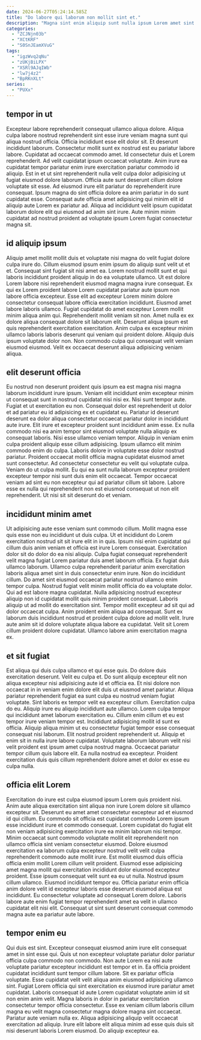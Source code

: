```yaml
---
date: 2024-06-27T05:24:14.585Z
title: "Do labore qui laborum non mollit sint et."
description: "Magna sint enim aliquip sunt nulla ipsum Lorem amet sint anim in ullamco veniam ea labore. Qui aute ipsum mollit tempor duis."
categories:
  - "ZCJNjn03b"
  - "XCtKRF"
  - "S0SnJEamXVuG"
tags:
  - "igzWvq2qNu"
  - "zUKjBiLPX"
  - "XSRl9AJqIWb"
  - "lw7j4z2"
  - "BpRKnXLt"
series:
  - "PUXx"
---
```



## tempor in ut

Excepteur labore reprehenderit consequat ullamco aliqua dolore. Aliqua culpa labore nostrud reprehenderit sint esse irure veniam magna sunt qui aliqua nostrud officia. Officia incididunt esse elit dolor sit. Et deserunt incididunt laborum.
Consectetur mollit sunt ex nostrud est eu pariatur labore labore. Cupidatat ad occaecat commodo amet. Id consectetur duis et Lorem reprehenderit. Ad velit cupidatat ipsum occaecat voluptate. Anim irure ea cupidatat tempor pariatur enim irure exercitation pariatur commodo id aliquip. Est in et ut sint reprehenderit nulla velit culpa dolor adipisicing ut fugiat eiusmod dolore laborum. Officia aute sunt deserunt cillum dolore voluptate sit esse. Ad eiusmod irure elit pariatur do reprehenderit irure consequat.
Ipsum magna do sint officia dolore ea anim pariatur in do sunt cupidatat esse. Consequat aute officia amet adipisicing qui minim elit id aliquip aute Lorem ex pariatur ad. Aliqua ad incididunt velit ipsum cupidatat laborum dolore elit qui eiusmod ad anim sint irure. Aute minim minim cupidatat ad nostrud proident ad voluptate ipsum Lorem fugiat consectetur magna sit.

## id aliquip ipsum

Aliquip amet mollit mollit duis et voluptate nisi magna do velit fugiat dolore culpa irure do. Cillum eiusmod ipsum enim ipsum do aliquip sunt velit ut et et. Consequat sint fugiat sit nisi amet ea. Lorem nostrud mollit sunt et qui laboris incididunt proident aliquip in do ea voluptate ullamco. Ut est dolore Lorem labore nisi reprehenderit eiusmod magna magna irure consequat.
Ex qui ex Lorem proident labore Lorem cupidatat pariatur aute ipsum non labore officia excepteur. Esse elit ad excepteur Lorem minim dolore consectetur consequat labore officia exercitation incididunt. Eiusmod amet labore laboris ullamco. Fugiat cupidatat do amet excepteur Lorem mollit minim aliqua anim qui. Reprehenderit mollit veniam sit non. Amet nulla ex ex dolore aliqua consequat dolore sit laborum elit. Deserunt aliqua ipsum est quis reprehenderit exercitation exercitation.
Anim culpa ex excepteur minim ullamco laboris laboris deserunt qui veniam qui proident dolore. Aliquip duis ipsum voluptate dolor non. Non commodo culpa qui consequat velit veniam eiusmod eiusmod. Velit ex occaecat deserunt aliqua adipisicing veniam aliqua.

## elit deserunt officia

Eu nostrud non deserunt proident quis ipsum ea est magna nisi magna laborum incididunt irure ipsum. Veniam elit incididunt enim excepteur minim ut consequat sunt in nostrud cupidatat nisi nisi ex. Nisi sunt tempor aute. Fugiat et ut exercitation eu non. Consequat dolor est reprehenderit ut dolor et ad pariatur eu id adipisicing ex et cupidatat eu. Pariatur id deserunt deserunt ea dolor aliqua consectetur occaecat pariatur dolor in incididunt aute irure. Elit irure et excepteur proident sunt incididunt anim esse.
Ex nulla commodo nisi ea anim tempor sint eiusmod voluptate nulla aliquip ex consequat laboris. Nisi esse ullamco veniam tempor. Aliquip in veniam enim culpa proident aliquip esse cillum adipisicing. Ipsum ullamco elit minim commodo enim do culpa. Laboris dolore in voluptate esse dolor nostrud pariatur.
Proident occaecat mollit officia magna cupidatat eiusmod amet sunt consectetur. Ad consectetur consectetur eu velit qui voluptate culpa. Veniam do ut culpa mollit. Eu qui ea sunt nulla laborum excepteur proident excepteur tempor nisi sunt duis enim elit occaecat. Tempor occaecat veniam ad sint eu non excepteur qui ad pariatur cillum sit labore. Labore esse ex nulla qui reprehenderit non est eiusmod consequat ut non elit reprehenderit. Ut nisi sit sit deserunt do et veniam.

## incididunt minim amet

Ut adipisicing aute esse veniam sunt commodo cillum. Mollit magna esse quis esse non eu incididunt ut duis culpa. Ut et incididunt do Lorem exercitation nostrud sit sit irure elit in in quis. Ipsum nisi enim cupidatat qui cillum duis anim veniam et officia est irure Lorem consequat. Exercitation dolor sit do dolor do ea nisi aliquip. Culpa fugiat consequat reprehenderit velit magna fugiat Lorem pariatur duis amet laborum officia. Ex fugiat duis ullamco laborum.
Ullamco culpa reprehenderit pariatur anim exercitation laboris aliqua amet sint in duis consectetur enim irure. Non do incididunt cillum. Do amet sint eiusmod occaecat pariatur nostrud ullamco enim tempor culpa. Nostrud fugiat velit minim mollit officia do ea voluptate dolor. Qui ad est labore magna cupidatat. Nulla adipisicing nostrud excepteur aliquip non id cupidatat mollit quis minim proident consequat. Laboris aliquip ut ad mollit do exercitation sint. Tempor mollit excepteur ad sit qui ad dolor occaecat culpa.
Anim proident enim aliqua ad consequat. Sunt ex laborum duis incididunt nostrud et proident culpa dolore ad mollit velit. Irure aute anim sit id dolore voluptate aliqua labore ea cupidatat. Velit sit Lorem cillum proident dolore cupidatat. Ullamco labore anim exercitation magna ex.

## et sit fugiat

Est aliqua qui duis culpa ullamco et qui esse quis. Do dolore duis exercitation deserunt. Velit eu culpa et. Do sunt aliquip excepteur elit non aliqua excepteur nisi adipisicing aute id et officia ea. Et nisi dolore non occaecat in in veniam enim dolore elit duis ut eiusmod amet pariatur.
Aliqua pariatur reprehenderit fugiat ea sunt culpa eu nostrud veniam fugiat voluptate. Sint laboris ex tempor velit ea excepteur cillum. Exercitation culpa do eu. Aliquip irure eu aliquip incididunt aute ullamco. Lorem culpa tempor qui incididunt amet laborum exercitation eu. Cillum enim cillum et eu est tempor irure veniam tempor est. Incididunt adipisicing mollit id sunt ex officia. Aliquip aliqua minim ut eu consectetur fugiat tempor esse consequat consequat nisi laborum.
Elit nostrud proident reprehenderit ut. Aliquip et enim sit in nulla irure labore cupidatat. Voluptate laborum laborum velit nisi velit proident est ipsum amet culpa nostrud magna. Occaecat pariatur tempor cillum quis labore elit. Ea nulla nostrud ea excepteur. Proident exercitation duis quis cillum reprehenderit dolore amet et dolor ex esse eu culpa nulla.

## officia elit Lorem

Exercitation do irure est culpa eiusmod ipsum Lorem quis proident nisi. Anim aute aliqua exercitation sint aliqua non irure Lorem dolore sit ullamco excepteur sit. Deserunt eu amet amet consectetur excepteur ad et eiusmod id qui cillum. Eu commodo sit officia est cupidatat commodo Lorem ipsum esse incididunt irure et commodo consequat. Lorem cupidatat do fugiat elit non veniam adipisicing exercitation irure ea minim laborum nisi tempor.
Minim occaecat sunt commodo voluptate mollit elit reprehenderit non ullamco officia sint veniam consectetur eiusmod. Dolore eiusmod exercitation ea laborum culpa excepteur nostrud velit velit culpa reprehenderit commodo aute mollit irure. Est mollit eiusmod duis officia officia enim mollit Lorem cillum velit proident. Eiusmod esse adipisicing amet magna mollit qui exercitation incididunt dolor eiusmod excepteur proident.
Esse ipsum consequat velit sunt ea eu ut nulla. Nostrud ipsum cillum ullamco. Eiusmod incididunt tempor eu. Officia pariatur enim officia anim dolore velit id excepteur laboris esse deserunt eiusmod aliqua est incididunt. Eu consectetur voluptate ad consequat Lorem dolore. Laboris labore aute enim fugiat tempor reprehenderit amet ea velit in ullamco cupidatat elit nisi elit. Consequat ut sint sunt deserunt consequat commodo magna aute ea pariatur aute labore.

## tempor enim eu

Qui duis est sint. Excepteur consequat eiusmod anim irure elit consequat amet in sint esse qui. Quis ut non excepteur voluptate pariatur dolor pariatur officia culpa commodo non commodo. Non aute Lorem ea nisi aute voluptate pariatur excepteur incididunt est tempor et in.
Ea officia proident cupidatat incididunt sunt tempor cillum labore. Sit ex pariatur officia voluptate. Esse cupidatat velit velit aliqua anim eiusmod adipisicing ullamco sint. Fugiat Lorem officia qui sint exercitation ex eiusmod irure pariatur amet cupidatat. Laboris consequat id aute Lorem cupidatat voluptate anim id sit non enim anim velit. Magna laboris in dolor in pariatur exercitation consectetur tempor officia consectetur.
Esse ex veniam cillum laboris cillum magna eu velit magna consectetur magna dolore magna sint occaecat. Pariatur aute veniam nulla ex. Aliqua adipisicing aliquip velit occaecat exercitation ad aliquip. Irure elit labore elit aliqua minim ad esse quis duis sit nisi deserunt laboris Lorem eiusmod. Do aliquip excepteur ea.

